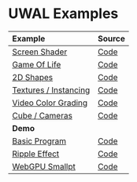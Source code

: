 # UWAL Examples

| Example | Source |
|:- |:- |
| [Screen Shader](https://ustymukhman.github.io/uwal/dist/examples/examples.html#screen-shader) | [Code](./screen-shader/index.js) |
| [Game Of Life](https://ustymukhman.github.io/uwal/dist/examples/examples.html#game-of-life) | [Code](./game-of-life/index.js) |
| [2D Shapes](https://ustymukhman.github.io/uwal/dist/examples/examples.html#2d-shapes) | [Code](./2d-shapes/index.js) |
| [Textures / Instancing](https://ustymukhman.github.io/uwal/dist/examples/examples.html#textures-instancing) | [Code](./textures-instancing/index.js) |
| [Video Color Grading](https://ustymukhman.github.io/uwal/dist/examples/examples.html#video-color-grading) | [Code](./video-color-grading/index.js) |
| [Cube / Cameras](https://ustymukhman.github.io/uwal/dist/examples/examples.html#cube-cameras) | [Code](./cube-cameras/index.js) |
| **Demo** |
| [Basic Program](https://ustymukhman.github.io/uwal/dist/examples/examples.html#uwal-basic-program) | [Code](https://github.com/UstymUkhman/uwal-basic-program) |
| [Ripple Effect](https://ustymukhman.github.io/uwal/dist/examples/examples.html#uwal-ripple-effect) | [Code](https://github.com/UstymUkhman/uwal-ripple-effect) |
| [WebGPU Smallpt](https://ustymukhman.github.io/uwal/dist/examples/examples.html#uwal-webgpu-smallpt) | [Code](https://github.com/UstymUkhman/uwal-webgpu-smallpt) |
